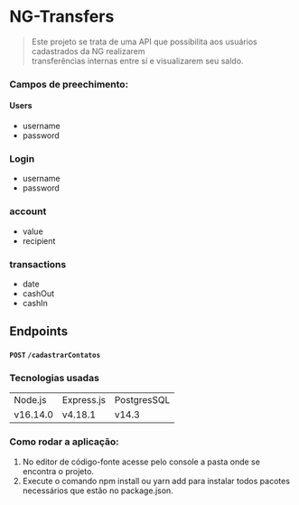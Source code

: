# NG-Transfers
> Este projeto se trata de uma API que possibilita aos usuários cadastrados da NG realizarem <br>transferências internas entre si e visualizarem seu saldo.

### Campos de preechimento:
#### Users
* username
* password

### Login
* username
* password

### account
* value
* recipient

### transactions
* date
* cashOut
* cashIn

## Endpoints
#### `POST` `/cadastrarContatos`

### Tecnologias usadas

<table>
  <tr>
    <td>Node.js</td>
    <td>Express.js</td>
    <td>PostgresSQL</td>
  </tr> 
  <tr>
    <td>v16.14.0</td>
    <td>v4.18.1</td>
    <td>v14.3</td>
  </tr>
</table>

### Como rodar a aplicação:
1. No editor de código-fonte acesse pelo console a pasta onde se encontra o projeto.
2. Execute o comando npm install ou yarn add para instalar todos pacotes necessários que estão no package.json. 


